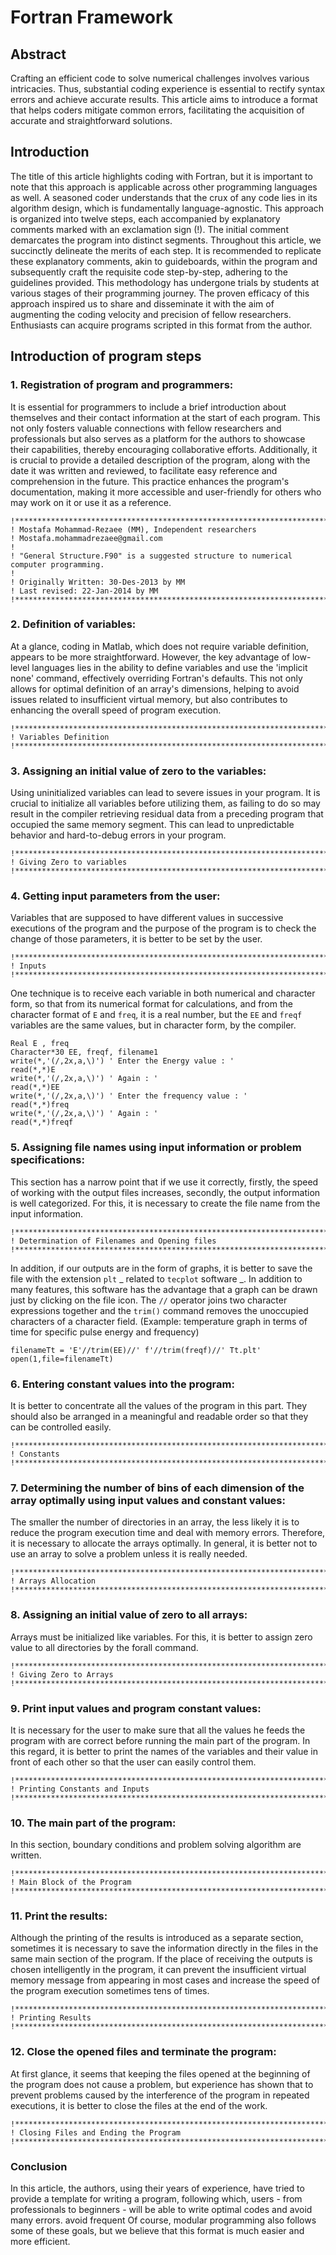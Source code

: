 # Fortran Framework

## Abstract
Crafting an efficient code to solve numerical challenges involves various intricacies. Thus, substantial coding experience is essential to rectify syntax errors and achieve accurate results. This article aims to introduce a format that helps coders mitigate common errors, facilitating the acquisition of accurate and straightforward solutions.

## Introduction
The title of this article highlights coding with Fortran, but it is important to note that this approach is applicable across other programming languages as well. A seasoned coder understands that the crux of any code lies in its algorithm design, which is fundamentally language-agnostic. This approach is organized into twelve steps, each accompanied by explanatory comments marked with an exclamation sign (!). The initial comment demarcates the program into distinct segments. Throughout this article, we succinctly delineate the merits of each step. It is recommended to replicate these explanatory comments, akin to guideboards, within the program and subsequently craft the requisite code step-by-step, adhering to the guidelines provided. This methodology has undergone trials by students at various stages of their programming journey. The proven efficacy of this approach inspired us to share and disseminate it with the aim of augmenting the coding velocity and precision of fellow researchers. Enthusiasts can acquire programs scripted in this format from the author.

## Introduction of program steps
### 1. Registration of program and programmers:
It is essential for programmers to include a brief introduction about themselves and their contact information at the start of each program. This not only fosters valuable connections with fellow researchers and professionals but also serves as a platform for the authors to showcase their capabilities, thereby encouraging collaborative efforts. Additionally, it is crucial to provide a detailed description of the program, along with the date it was written and reviewed, to facilitate easy reference and comprehension in the future. This practice enhances the program's documentation, making it more accessible and user-friendly for others who may work on it or use it as a reference.

```
!******************************************************************************************
! Mostafa Mohammad-Rezaee (MM), Independent researchers
! Mostafa.mohammadrezaee@gmail.com
!
! "General Structure.F90" is a suggested structure to numerical computer programming.
!
! Originally Written: 30-Des-2013 by MM
! Last revised: 22-Jan-2014 by MM
!******************************************************************************************
```

### 2. Definition of variables:
At a glance, coding in Matlab, which does not require variable definition, appears to be more straightforward. However, the key advantage of low-level languages lies in the ability to define variables and use the 'implicit none' command, effectively overriding Fortran's defaults. This not only allows for optimal definition of an array's dimensions, helping to avoid issues related to insufficient virtual memory, but also contributes to enhancing the overall speed of program execution.

```
!******************************************************************************************
! Variables Definition
!******************************************************************************************
```

### 3. Assigning an initial value of zero to the variables:
Using uninitialized variables can lead to severe issues in your program. It is crucial to initialize all variables before utilizing them, as failing to do so may result in the compiler retrieving residual data from a preceding program that occupied the same memory segment. This can lead to unpredictable behavior and hard-to-debug errors in your program.

```
!******************************************************************************************
! Giving Zero to variables
!******************************************************************************************
```

### 4. Getting input parameters from the user:
Variables that are supposed to have different values in successive executions of the program and the purpose of the program is to check the change of those parameters, it is better to be set by the user.

```
!******************************************************************************************
! Inputs
!******************************************************************************************
```

One technique is to receive each variable in both numerical and character form, so that from its numerical format for calculations, and from the character format of `E` and `freq`, it is a real number, but the `EE` and `freqf` variables are the same values, but in character form, by the compiler.

```
Real E , freq
Character*30 EE, freqf, filename1
write(*,'(/,2x,a,\)') ' Enter the Energy value : '
read(*,*)E
write(*,'(/,2x,a,\)') ' Again : '
read(*,*)EE
write(*,'(/,2x,a,\)') ' Enter the frequency value : '
read(*,*)freq
write(*,'(/,2x,a,\)') ' Again : '
read(*,*)freqf
```

### 5. Assigning file names using input information or problem specifications:
This section has a narrow point that if we use it correctly, firstly, the speed of working with the output files increases, secondly, the output information is well categorized. For this, it is necessary to create the file name from the input information.

```
!******************************************************************************************
! Determination of Filenames and Opening files
!******************************************************************************************
```

In addition, if our outputs are in the form of graphs, it is better to save the file with the extension `plt` _ related to `tecplot` software _. In addition to many features, this software has the advantage that a graph can be drawn just by clicking on the file icon. The `//` operator joins two character expressions together and the `trim()` command removes the unoccupied characters of a character field. (Example: temperature graph in terms of time for specific pulse energy and frequency)

```
filenameTt = 'E'//trim(EE)//' f'//trim(freqf)//' Tt.plt'
open(1,file=filenameTt)
```

### 6. Entering constant values into the program:
It is better to concentrate all the values of the program in this part. They should also be arranged in a meaningful and readable order so that they can be controlled easily.

```
!******************************************************************************************
! Constants
!******************************************************************************************
```

### 7. Determining the number of bins of each dimension of the array optimally using input values and constant values:
The smaller the number of directories in an array, the less likely it is to reduce the program execution time and deal with memory errors. Therefore, it is necessary to allocate the arrays optimally. In general, it is better not to use an array to solve a problem unless it is really needed.

```
!******************************************************************************************
! Arrays Allocation
!******************************************************************************************
```

### 8. Assigning an initial value of zero to all arrays:
Arrays must be initialized like variables. For this, it is better to assign zero value to all directories by the forall command.

```
!******************************************************************************************
! Giving Zero to Arrays
!******************************************************************************************
```

### 9. Print input values and program constant values:
It is necessary for the user to make sure that all the values he feeds the program with are correct before running the main part of the program.
In this regard, it is better to print the names of the variables and their value in front of each other so that the user can easily control them.

```
!******************************************************************************************
! Printing Constants and Inputs
!******************************************************************************************
```

### 10. The main part of the program:
In this section, boundary conditions and problem solving algorithm are written.

```
!******************************************************************************************
! Main Block of the Program
!******************************************************************************************
```

### 11. Print the results:
Although the printing of the results is introduced as a separate section, sometimes it is necessary to save the information directly in the files in the same main section of the program. If the place of receiving the outputs is chosen intelligently in the program, it can prevent the insufficient virtual memory message from appearing in most cases and increase the speed of the program execution sometimes tens of times.

```
!******************************************************************************************
! Printing Results
!******************************************************************************************
```

### 12. Close the opened files and terminate the program:
At first glance, it seems that keeping the files opened at the beginning of the program does not cause a problem, but experience has shown that to prevent problems caused by the interference of the program in repeated executions, it is better to close the files at the end of the work.

```
!******************************************************************************************
! Closing Files and Ending the Program
!******************************************************************************************
```

### Conclusion
In this article, the authors, using their years of experience, have tried to provide a template for writing a program, following which, users - from professionals to beginners - will be able to write optimal codes and avoid many errors. avoid frequent Of course, modular programming also follows some of these goals, but we believe that this format is much easier and more efficient.
